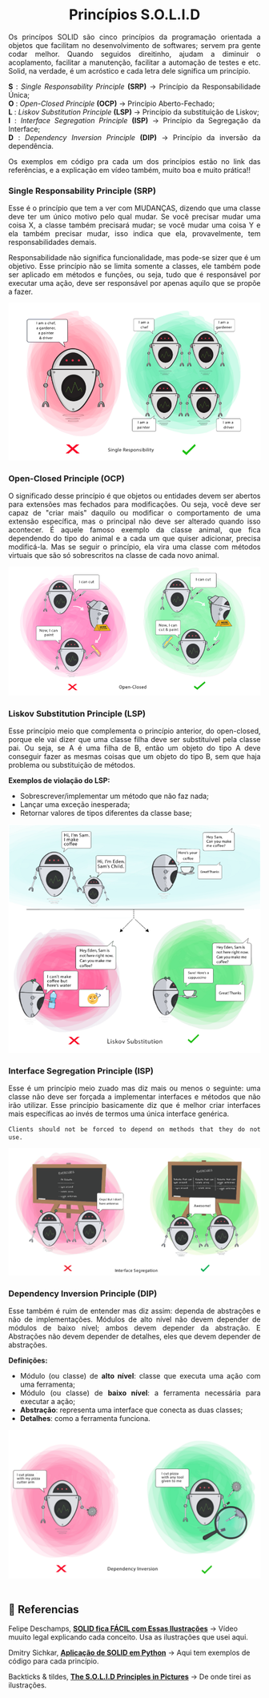 # <center> Princípios S.O.L.I.D
<div align="justify">

Os princípos SOLID são cinco princípios da programação orientada a objetos que facilitam no desenvolvimento de softwares; servem pra gente codar melhor. Quando seguidos direitinho, ajudam a diminuir o acoplamento, facilitar a manutenção, facilitar a automação de testes e etc. Solid, na verdade, é um acróstico e cada letra dele significa um princípio.

**S** : _Single Responsability Principle_ __(SRP)__ -> Princípio da Responsabilidade Única;<br>
**O** : _Open-Closed Principle_ __(OCP)__ -> Princípio Aberto-Fechado;<br>
**L** : _Liskov Substitution Principle_ __(LSP)__ -> Princípio da substituição de Liskov;<br>
**I** : _Interface Segregation Principle_ __(ISP)__ -> Princípio da Segregação da Interface;<br>
**D** : _Dependency Inversion Principle_ __(DIP)__ -> Princípio da inversão da dependência.

Os exemplos em código pra cada um dos princípios estão no link das referências, e a explicação em vídeo também, muito boa e muito prática!!

### Single Responsability Principle (SRP)
Esse é o princípio que tem a ver com MUDANÇAS, dizendo que uma classe deve ter um único motivo pelo qual mudar. Se você precisar mudar uma coisa X, a classe também precisará mudar; se você mudar uma coisa Y e ela também precisar mudar, isso indica que ela, provavelmente, tem responsabilidades demais. 

Responsabilidade não significa funcionalidade, mas pode-se sizer que é um objetivo. Esse princípio não se limita somente a classes, ele também pode ser aplicado em métodos e funções, ou seja, tudo que é responsável por executar uma ação, deve ser responsável por apenas aquilo que se propõe a fazer.
<div align="center">
    <img src="../_media/gces/srp.png" alt="Ilustração do SRP">
</div>

### Open-Closed Principle (OCP)
O significado desse princípio é que objetos ou entidades devem ser abertos para extensões mas fechados para modificações. Ou seja, você deve ser capaz de "criar mais" daquilo ou modificar o comportamento de uma extensão específica, mas o principal não deve ser alterado quando isso acontecer. É aquele famoso exemplo da classe animal, que fica dependendo do tipo do animal e a cada um que quiser adicionar, precisa modificá-la. Mas se seguir o princípio, ela vira uma classe com métodos virtuais que são só sobrescritos na classe de cada novo animal.
<div align="center">
    <img src="../_media/gces/ocp.png" alt="Ilustração do OCP">
</div>

### Liskov Substitution Principle (LSP)
Esse princípio meio que complementa o princípio anterior, do open-closed, porque ele vai dizer que uma classe filha deve ser substituível pela classe pai. Ou seja, se A é uma filha de B, então um objeto do tipo A deve conseguir fazer as mesmas coisas que um objeto do tipo B, sem que haja problema ou substituição de métodos.

**Exemplos de violação do LSP:**<br>
- Sobrescrever/implementar um método que não faz nada;
- Lançar uma exceção inesperada;
- Retornar valores de tipos diferentes da classe base;

<div align="center">
    <img src="../_media/gces/lsp.png" alt="Ilustração do LSP">
</div>

### Interface Segregation Principle (ISP)
Esse é um princípio meio zuado mas diz mais ou menos o seguinte: uma classe não deve ser forçada a implementar interfaces e métodos que não irão utilizar. Esse princípio basicamente diz que é melhor criar interfaces mais específicas ao invés de termos uma única interface genérica.

    Clients should not be forced to depend on methods that they do not use.

<div align="center">
    <img src="../_media/gces/isp.png" alt="Ilustração do ICP">
</div>

### Dependency Inversion Principle (DIP)
Esse também é ruim de entender mas diz assim: dependa de abstrações e não de implementações. Módulos de alto nível não devem depender de módulos de baixo nível; ambos devem depender da abstração. E Abstrações não devem depender de detalhes, eles que devem depender de abstrações.

**Definições:**
- Módulo (ou classe) de **alto nível**: classe que executa uma ação com uma ferramenta;
- Módulo (ou classe) de **baixo nível**: a ferramenta necessária para executar a ação;
- **Abstração**: representa uma interface que conecta as duas classes;
- **Detalhes**: como a ferramenta funciona.

<div align="center">
    <img src="../_media/gces/dip.png" alt="Ilustração do DIP">
</div>


</div><br>

## 📌 Referencias

Felipe Deschamps, [**SOLID fica FÁCIL com Essas Ilustrações**](https://www.youtube.com/watch?v=6SfrO3D4dHM) -> Vídeo muuito legal explicando cada conceito. Usa as ilustrações que usei aqui.

Dmitry Sichkar, [**Aplicação de SOLID em Python**](https://gist.github.com/dmmeteo/f630fa04c7a79d3c132b9e9e5d037bfd#file-2-ocp-py-L31) -> Aqui tem exemplos de código para cada princípio.

Backticks & tildes, [**The S.O.L.I.D Principles in Pictures**](https://medium.com/backticks-tildes/the-s-o-l-i-d-principles-in-pictures-b34ce2f1e898) -> De onde tirei as ilustrações.